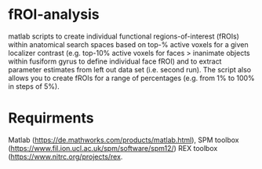# fROI-analysis

matlab scripts to create individual functional regions-of-interest (fROIs) within anatomical search spaces based on top-% active voxels for a given localizer contrast (e.g. top-10% active voxels for faces > inanimate objects within fusiform gyrus to define individual face fROI) and to extract parameter estimates from left out data set (i.e. second run). The script also allows you to create fROIs for a range of percentages (e.g. from 1% to 100% in steps of 5%).


# Requirments

Matlab (https://de.mathworks.com/products/matlab.html), SPM toolbox (https://www.fil.ion.ucl.ac.uk/spm/software/spm12/) REX toolbox (https://www.nitrc.org/projects/rex.
